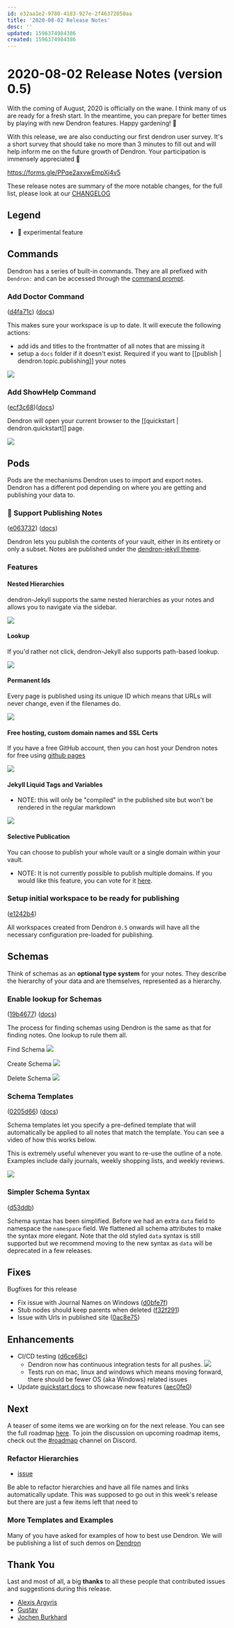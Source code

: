 ```yaml
---
id: e32aa1e2-9780-4183-927e-2f46372050aa
title: '2020-08-02 Release Notes'
desc: ''
updated: 1596374984386
created: 1596374984386
---
```



# 2020-08-02 Release Notes (version 0.5)

With the coming of August, 2020 is officially on the wane. I think many of us are ready for a fresh start. In the meantime, you can prepare for better times by playing with new Dendron features. Happy gardening! 🌱


With this release, we are also conducting our first dendron user survey. It's a short survey that should take no more than 3 minutes to fill out and will help inform me on the future growth of Dendron. Your participation is immensely appreciated 🙏

https://forms.gle/PPqe2axvwEmpXj4v5

These release notes are summary of the more notable changes, for the full list, please look at our [CHANGELOG](https://github.com/dendronhq/dendron/blob/master/CHANGELOG.md)

## Legend

- 🚧 experimental feature

## Commands

Dendron has a series of built-in commands. They are all prefixed with `Dendron:` and can be accessed through the [command prompt](https://www.dendron.so/notes/c6fd6bc4-7f75-4cbb-8f34-f7b99bfe2d50.html#command-bar).

### Add Doctor Command 
([d4fa71c](https://github.com/dendronhq/dendron/commit/d4fa71cd839782587d47a3ba1b0f7e89742e7ffe)) ([docs](https://www.dendron.so/notes/eea2b078-1acc-4071-a14e-18299fc28f47.html#doctor))


This makes sure your workspace is up to date. It will execute the following actions:
- add ids and titles to the frontmatter of all notes that are missing it
- setup a `docs` folder if it doesn't exist. Required if you want to [[publish | dendron.topic.publishing]] your notes

<a href="https://www.loom.com/share/bd045f708f8e474193de8e3de0dc820f"> 
<img style="" src="https://cdn.loom.com/sessions/thumbnails/bd045f708f8e474193de8e3de0dc820f-with-play.gif"> 
</a>


### Add ShowHelp Command 
([ecf3c68](https://github.com/dendronhq/dendron/commit/ecf3c6822848834d9a00e373d1c59b6628e7f4df))([docs](https://www.dendron.so/notes/eea2b078-1acc-4071-a14e-18299fc28f47.html#show-help))

Dendron will open your current browser to the [[quickstart | dendron.quickstart]] page. 

<a href="https://www.loom.com/share/b81ce02f30b84d79b92584f339184a00">
<img style="" src="https://cdn.loom.com/sessions/thumbnails/b81ce02f30b84d79b92584f339184a00-with-play.gif"> 
</a>


## Pods

Pods are the mechanisms Dendron uses to import and export notes. Dendron has a different pod depending on where you are getting and publishing your data to. 

### 🚧 Support Publishing Notes
([e063732](https://github.com/dendronhq/dendron/commit/e063732d1ff082dd8520a479926e7ceb1b0893ab)) ([docs](https://www.dendron.so/notes/73d395c9-5041-4d0d-9db7-080d9586136e.html))

Dendron lets you publish the contents of your vault, either in its entirety or only a subset. Notes are published under the [dendron-jekyll theme](https://github.com/dendronhq/dendron-jekyll). 

### Features

#### Nested Hierarchies

dendron-Jekyll supports the same nested hierarchies as your notes and allows you to navigate via the sidebar.

<img style="max-width: 720px;" src="https://foundation-prod-assetspublic53c57cce-8cpvgjldwysl.s3-us-west-2.amazonaws.com/assets/images/site-hierarchy.gif" />

#### Lookup

If you'd rather not click, dendron-Jekyll also supports path-based lookup.

<img style="max-width: 720px;" src="https://foundation-prod-assetspublic53c57cce-8cpvgjldwysl.s3-us-west-2.amazonaws.com/assets/images/site-lookup.gif" />

#### Permanent Ids

Every page is published using its unique ID which means that URLs will never change, even if the filenames do.

<img style="max-width: 720px;" src="https://foundation-prod-assetspublic53c57cce-8cpvgjldwysl.s3-us-west-2.amazonaws.com/assets/images/site-ids.jpg" />

#### Free hosting, custom domain names and SSL Certs

If you have a free GitHub account, then you can host your Dendron notes for free using [github pages](https://pages.github.com/) 

<img style="max-width: 720px;" src="https://foundation-prod-assetspublic53c57cce-8cpvgjldwysl.s3-us-west-2.amazonaws.com/assets/images/site-domain.jpg" />

#### Jekyll Liquid Tags and Variables 
- NOTE: this will only be "compiled" in the published site but won't be rendered in the regular markdown 

<img style="max-width: 720px;" src="https://foundation-prod-assetspublic53c57cce-8cpvgjldwysl.s3-us-west-2.amazonaws.com/assets/images/site-liquid.gif" />

#### Selective Publication

You can choose to publish your whole vault or a single domain within your vault. 

- NOTE: It is not currently possible to publish multiple domains. If you would like this feature, you can vote for it [here](https://github.com/dendronhq/dendron/issues/64).

### Setup initial workspace to be ready for publishing 
([e1242b4](https://github.com/dendronhq/dendron/commit/e1242b494cc91b3284053b54dccecc4e4686ab7d))

All workspaces created from Dendron `0.5` onwards will have all the necessary configuration pre-loaded for publishing. 

## Schemas

Think of schemas as an **optional type system** for your notes. They describe the hierarchy of your data and are themselves, represented as a hierarchy.

### Enable lookup for Schemas 
([19b4677](https://github.com/dendronhq/dendron/commit/19b46770fe6a842831692563de96ff4a823df871)) ([docs](https://www.dendron.so/notes/a7c3a810-28c8-4b47-96a6-8156b1524af3.html#schemas))

The process for finding schemas using Dendron is the same as that for finding notes. One lookup to rule them all. 

Find Schema
![](https://foundation-prod-assetspublic53c57cce-8cpvgjldwysl.s3-us-west-2.amazonaws.com/assets/images/schema-lookup.gif)

Create Schema
![](https://foundation-prod-assetspublic53c57cce-8cpvgjldwysl.s3-us-west-2.amazonaws.com/assets/images/schema-create.gif)

Delete Schema
![](https://foundation-prod-assetspublic53c57cce-8cpvgjldwysl.s3-us-west-2.amazonaws.com/assets/images/schema-delete.gif)

### Schema Templates 
([0205d66](https://github.com/dendronhq/dendron/commit/0205d66fc4538361322ffeabb3e532f0d541b775)) ([docs](https://www.dendron.so/notes/c5e5adde-5459-409b-b34d-a0d75cbb1052.html#schema-templates))

Schema templates let you specify a pre-defined template that will automatically be applied to all notes that match the template. You can see a video of how this works below.

This is extremely useful whenever you want to re-use the outline of a note. Examples include daily journals, weekly shopping lists, and weekly reviews.  

<a href="https://www.loom.com/share/481b7ab051394c1caa383383bd265755"> 
<img style="" src="https://cdn.loom.com/sessions/thumbnails/481b7ab051394c1caa383383bd265755-with-play.gif"> 
</a>

### Simpler Schema Syntax 
([d53ddb](https://github.com/dendronhq/dendron/commit/d53ddb73bfacc3f769db88cfd4f482a706dcb6dd))

Schema syntax has been simplified. Before we had an extra `data` field to namespace the `namespace` field. We flattened all schema attributes to make the syntax more elegant. Note that the old styled `data` syntax is still supported but we recommend moving to the new syntax as `data` will be deprecated in a few releases.



## Fixes

Bugfixes for this release

- Fix issue with Journal Names on Windows ([d0bfe7f](https://github.com/dendronhq/dendron/commit/d0bfe7fb0288e8610fc4b177ee85697a8ebc3efe))
- Stub nodes should keep parents when deleted ([f32f291](https://github.com/dendronhq/dendron/commit/f32f291bc7a1ddd6c542483730e2db74b400dafa))
- Issue with Urls in published site ([0ac8e75](https://github.com/dendronhq/dendron/commit/0ac8e75c95a9c4760e12bb301fc5b66b011ef0fb))


## Enhancements
- CI/CD testing ([d6ce68c](https://github.com/dendronhq/dendron/commit/d6ce68c720d7e8c96d7f4bb6ab390c1bd52c5218))
  - Dendron now has continuous integration tests for all pushes. ![](https://travis-ci.com/dendronhq/dendron.svg?branch=master)
  - Tests run on mac, linux and windows which means moving forward, there should be fewer OS (aka Windows) related issues 
- Update [quickstart docs](http://localhost:4000/notes/e86ac3ab-dbe1-47a1-bcd7-9df0d0490b40.html)  to showcase new features ([aec0fe0](https://github.com/dendronhq/dendron/commit/aec0fe0939239d84f5b7ebd9ebae57a09bcdae43))

## Next

A teaser of some items we are working on for the next release. You can see the full roadmap [here](https://github.com/orgs/dendronhq/projects/1). To join the discussion on upcoming roadmap items, check out the  [#roadmap](https://discord.gg/HzkFcs) channel on Discord. 

### Refactor Hierarchies

- [issue](https://github.com/dendronhq/dendron/issues/39)

Be able to refactor hierarchies and have all file names and links automatically update. This was supposed to go out in this week's release but there are just a few items left that need to 

### More Templates and Examples

Many of you have asked for examples of how to best use Dendron. We will be publishing a list of such demos on [Dendron](https://dendron.so)

## Thank You

Last and most of all, a big **thanks** to all these people that contributed issues and suggestions during this release.

- [Alexis Argyris](https://github.com/alexisargyris)
- [Gustav](https://github.com/Whil-)
- [Jochen Burkhard](https://github.com/herop)